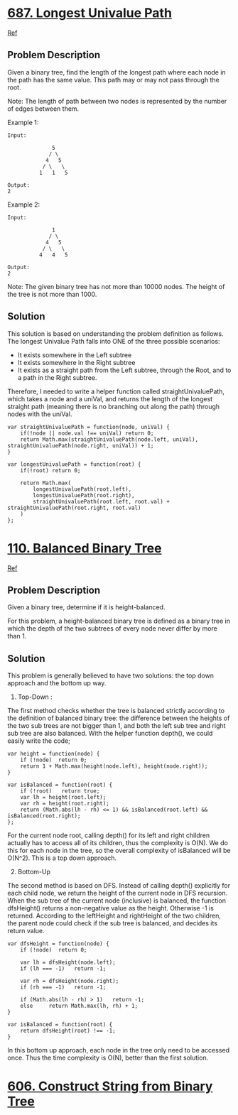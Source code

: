 # [687. Longest Univalue Path](https://leetcode.com/problems/longest-univalue-path)  
[Ref](https://discuss.leetcode.com/topic/105773/concise-javascript-solution-using-recursion)
## Problem Description
Given a binary tree, find the length of the longest path where each node in the path has the same value. This path may or may not pass through the root.

Note: The length of path between two nodes is represented by the number of edges between them.

Example 1:
```
Input:

              5
             / \
            4   5
           / \   \
          1   1   5
          
Output:
2
```
Example 2:
```
Input:

              1
             / \
            4   5
           / \   \
          4   4   5
          
Output:
2
```
Note: The given binary tree has not more than 10000 nodes. The height of the tree is not more than 1000.

## Solution
This solution is based on understanding the problem definition as follows. The longest Univalue Path falls into ONE of the three possible scenarios:
- It exists somewhere in the Left subtree
- It exists somewhere in the Right subtree
- It exists as a straight path from the Left subtree, through the Root, and to a path in the Right subtree.

Therefore, I needed to write a helper function called straightUnivaluePath, which takes a node and a uniVal, and returns the length of the longest straight path (meaning there is no branching out along the path) through nodes with the uniVal.
```
var straightUnivaluePath = function(node, uniVal) {
    if(!node || node.val !== uniVal) return 0;
    return Math.max(straightUnivaluePath(node.left, uniVal), straightUnivaluePath(node.right, uniVal)) + 1;
}

var longestUnivaluePath = function(root) {
    if(!root) return 0;
    
    return Math.max(
        longestUnivaluePath(root.left),
        longestUnivaluePath(root.right),
        straightUnivaluePath(root.left, root.val) + straightUnivaluePath(root.right, root.val)
    )
};
```

# [110. Balanced Binary Tree](https://leetcode.com/problems/balanced-binary-tree/description/)
[Ref](https://discuss.leetcode.com/topic/7798/the-bottom-up-o-n-solution-would-be-better/19)
## Problem Description
Given a binary tree, determine if it is height-balanced.

For this problem, a height-balanced binary tree is defined as a binary tree in which the depth of the two subtrees of every node never differ by more than 1.

## Solution
This problem is generally believed to have two solutions: the top down approach and the bottom up way.

1. Top-Down : 

  The first method checks whether the tree is balanced strictly according to the definition of balanced binary tree: the difference between the heights of the two sub trees are not bigger than 1, and both the left sub tree and right sub tree are also balanced. With the helper function depth(), we could easily write the code;
  ```
  var height = function(node) {
      if (!node)  return 0;
      return 1 + Math.max(height(node.left), height(node.right));
  }

  var isBalanced = function(root) {
      if (!root)   return true;
      var lh = height(root.left);
      var rh = height(root.right);
      return (Math.abs(lh - rh) <= 1) && isBalanced(root.left) && isBalanced(root.right);
  };
  ```
  For the current node root, calling depth() for its left and right children actually has to access all of its children, thus the complexity is O(N). We do this for each node in the tree, so the overall complexity of isBalanced will be O(N^2). This is a top down approach.

2. Bottom-Up

  The second method is based on DFS. Instead of calling depth() explicitly for each child node, we return the height of the current node in DFS recursion. When the sub tree of the current node (inclusive) is balanced, the function dfsHeight() returns a non-negative value as the height. Otherwise -1 is returned. According to the leftHeight and rightHeight of the two children, the parent node could check if the sub tree is balanced, and decides its return value.
  ```
  var dfsHeight = function(node) {
      if (!node)  return 0;

      var lh = dfsHeight(node.left);
      if (lh === -1)   return -1;

      var rh = dfsHeight(node.right);
      if (rh === -1)   return -1;

      if (Math.abs(lh - rh) > 1)   return -1;
      else     return Math.max(lh, rh) + 1;
  }

  var isBalanced = function(root) {
      return dfsHeight(root) !== -1;
  }
  ```
  In this bottom up approach, each node in the tree only need to be accessed once. Thus the time complexity is O(N), better than the first solution.


# [606. Construct String from Binary Tree](https://leetcode.com/problems/construct-string-from-binary-tree)
